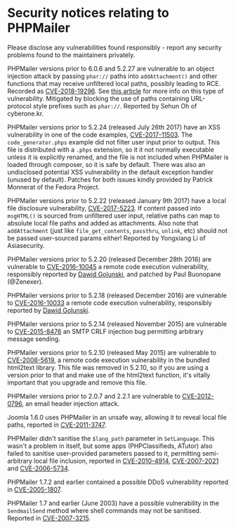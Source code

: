 # Security notices relating to PHPMailer

Please disclose any vulnerabilities found responsibly &#45; report any security problems found to the maintainers privately.

PHPMailer versions prior to 6.0.6 and 5.2.27 are vulnerable to an object injection attack by passing `phar://` paths into `addAttachment()` and other functions that may receive unfiltered local paths, possibly leading to RCE. Recorded as [CVE&#45;2018&#45;19296](https://web.nvd.nist.gov/view/vuln/detail?vulnId=CVE&#45;2018&#45;19296). See [this article](https://knasmueller.net/5&#45;answers&#45;about&#45;php&#45;phar&#45;exploitation) for more info on this type of vulnerability. Mitigated by blocking the use of paths containing URL&#45;protocol style prefixes such as `phar://`. Reported by Sehun Oh of cyberone.kr.

PHPMailer versions prior to 5.2.24 (released July 26th 2017) have an XSS vulnerability in one of the code examples, [CVE&#45;2017&#45;11503](https://web.nvd.nist.gov/view/vuln/detail?vulnId=CVE&#45;2017&#45;11503). The `code_generator.phps` example did not filter user input prior to output. This file is distributed with a `.phps` extension, so it it not normally executable unless it is explicitly renamed, and the file is not included when PHPMailer is loaded through composer, so it is safe by default. There was also an undisclosed potential XSS vulnerability in the default exception handler (unused by default). Patches for both issues kindly provided by Patrick Monnerat of the Fedora Project.

PHPMailer versions prior to 5.2.22 (released January 9th 2017) have a local file disclosure vulnerability, [CVE&#45;2017&#45;5223](https://web.nvd.nist.gov/view/vuln/detail?vulnId=CVE&#45;2017&#45;5223). If content passed into `msgHTML()` is sourced from unfiltered user input, relative paths can map to absolute local file paths and added as attachments. Also note that `addAttachment` (just like `file_get_contents`, `passthru`, `unlink`, etc) should not be passed user&#45;sourced params either! Reported by Yongxiang Li of Asiasecurity.

PHPMailer versions prior to 5.2.20 (released December 28th 2016) are vulnerable to [CVE&#45;2016&#45;10045](https://web.nvd.nist.gov/view/vuln/detail?vulnId=CVE&#45;2016&#45;10045) a remote code execution vulnerability, responsibly reported by [Dawid Golunski](https://legalhackers.com/advisories/PHPMailer&#45;Exploit&#45;Remote&#45;Code&#45;Exec&#45;CVE&#45;2016&#45;10045&#45;Vuln&#45;Patch&#45;Bypass.html), and patched by Paul Buonopane (@Zenexer).

PHPMailer versions prior to 5.2.18 (released December 2016) are vulnerable to [CVE&#45;2016&#45;10033](https://web.nvd.nist.gov/view/vuln/detail?vulnId=CVE&#45;2016&#45;10033) a remote code execution vulnerability, responsibly reported by [Dawid Golunski](http://legalhackers.com/advisories/PHPMailer&#45;Exploit&#45;Remote&#45;Code&#45;Exec&#45;CVE&#45;2016&#45;10033&#45;Vuln.html).

PHPMailer versions prior to 5.2.14 (released November 2015) are vulnerable to [CVE&#45;2015&#45;8476](https://web.nvd.nist.gov/view/vuln/detail?vulnId=CVE&#45;2015&#45;8476) an SMTP CRLF injection bug permitting arbitrary message sending.

PHPMailer versions prior to 5.2.10 (released May 2015) are vulnerable to [CVE&#45;2008&#45;5619](https://web.nvd.nist.gov/view/vuln/detail?vulnId=CVE&#45;2008&#45;5619), a remote code execution vulnerability in the bundled html2text library. This file was removed in 5.2.10, so if you are using a version prior to that and make use of the html2text function, it&apos;s vitally important that you upgrade and remove this file.

PHPMailer versions prior to 2.0.7 and 2.2.1 are vulnerable to [CVE&#45;2012&#45;0796](https://web.nvd.nist.gov/view/vuln/detail?vulnId=CVE&#45;2012&#45;0796), an email header injection attack.

Joomla 1.6.0 uses PHPMailer in an unsafe way, allowing it to reveal local file paths, reported in [CVE&#45;2011&#45;3747](https://web.nvd.nist.gov/view/vuln/detail?vulnId=CVE&#45;2011&#45;3747).

PHPMailer didn&apos;t sanitise the `$lang_path` parameter in `SetLanguage`. This wasn&apos;t a problem in itself, but some apps (PHPClassifieds, ATutor) also failed to sanitise user&#45;provided parameters passed to it, permitting semi&#45;arbitrary local file inclusion, reported in [CVE&#45;2010&#45;4914](https://web.nvd.nist.gov/view/vuln/detail?vulnId=CVE&#45;2010&#45;4914), [CVE&#45;2007&#45;2021](https://web.nvd.nist.gov/view/vuln/detail?vulnId=CVE&#45;2007&#45;2021) and [CVE&#45;2006&#45;5734](https://web.nvd.nist.gov/view/vuln/detail?vulnId=CVE&#45;2006&#45;5734).

PHPMailer 1.7.2 and earlier contained a possible DDoS vulnerability reported in [CVE&#45;2005&#45;1807](https://web.nvd.nist.gov/view/vuln/detail?vulnId=CVE&#45;2005&#45;1807).

PHPMailer 1.7 and earlier (June 2003) have a possible vulnerability in the `SendmailSend` method where shell commands may not be sanitised. Reported in [CVE&#45;2007&#45;3215](https://web.nvd.nist.gov/view/vuln/detail?vulnId=CVE&#45;2007&#45;3215).

